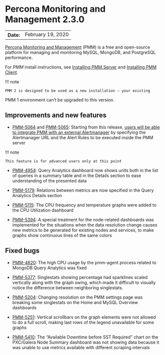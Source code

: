 # Percona Monitoring and Management 2.3.0

<table class="docutils field-list" frame="void" rules="none">
  <colgroup>
    <col class="field-name">
    <col class="field-body">
  </colgroup>
  <tbody valign="top">
    <tr class="field-odd field">
      <th class="field-name">Date:</th>
      <td class="field-body">February 19, 2020</td>
    </tr>
  </tbody>
</table>

[Percona Monitoring and Management](../) (PMM) is a free and open-source platform for managing and monitoring MySQL, MongoDB, and PostgreSQL performance.

For *PMM* install instructions, see [Installing PMM Server](../install/index-server.md) and [Installing PMM Client](../install/index-client.md).

!!! note

    PMM 2 is designed to be used as a new installation — your existing
PMM 1 environment can’t be upgraded to this version.

## Improvements and new features

* [PMM-5064](https://jira.percona.com/browse/PMM-5064) and [PMM-5065](https://jira.percona.com/browse/PMM-5065): Starting from this release, [users will be able to integrate PMM with an external Alertmanager](../faq.md#how-to-integrate-alertmanager-with-pmm) by specifying the
Alertmanager URL and the Alert Rules to be executed inside the PMM server

!!! note

    This feature is for advanced users only at this point

* [PMM-4954](https://jira.percona.com/browse/PMM-4954): Query Analytics dashboard now shows units both in the list of queries in a summary table and in the Details section to ease understanding of the presented data

* [PMM-5179](https://jira.percona.com/browse/PMM-5179): Relations between metrics are now specified in the Query
Analytics Details section

* [PMM-5115](https://jira.percona.com/browse/PMM-5115): The CPU frequency and temperature graphs were added to the CPU Utilization dashboard

* [PMM-5394](https://jira.percona.com/browse/PMM-5394): A special treatment for the node-related dashboards was
implemented for the situations when the data resolution change causes new metrics to be generated for existing nodes and services, to make graphs show continuous lines of the same colors

## Fixed bugs

* [PMM-4620](https://jira.percona.com/browse/PMM-4620): The high CPU usage by the pmm-agent process related to MongoDB Query Analytics was fixed

* [PMM-5377](https://jira.percona.com/browse/PMM-5377):  Singlestats showing percentage had sparklines scaled
vertically along with the graph swing, which made it difficult to visually notice the difference between neighboring singlestats.

* [PMM-5204](https://jira.percona.com/browse/PMM-5204): Changing resolution on the PMM settings page was breaking some singlestats on the Home and MySQL Overview dashboards

* [PMM-5251](https://jira.percona.com/browse/PMM-5251): Vertical scrollbars on the graph elements were not allowed to do a full scroll, making last rows of the legend unavailable for some graphs

* [PMM-5410](https://jira.percona.com/browse/PMM-5410): The “Available Downtime before SST Required” chart on the
PXC/Galera Node Summary dashboard was not showing data because it was unable
to use metrics available with different scraping intervals

